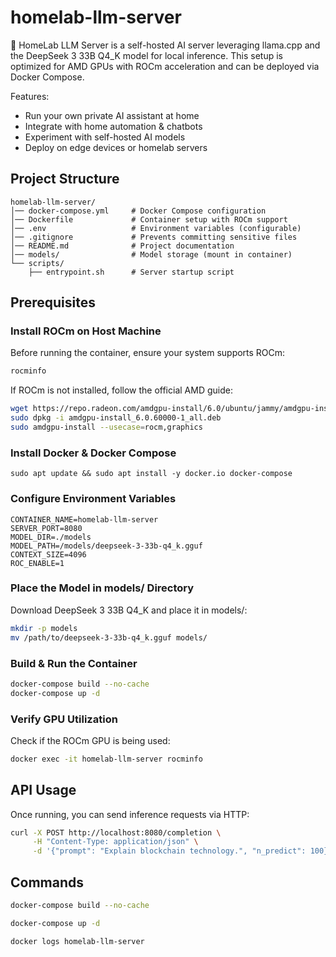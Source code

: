 # homelab-llm-server

🔬  HomeLab LLM Server is a self-hosted AI server leveraging llama.cpp and the DeepSeek 3 33B Q4_K model for local inference. This setup is optimized for AMD GPUs with ROCm acceleration and can be deployed via Docker Compose.

Features:

- Run your own private AI assistant at home
- Integrate with home automation & chatbots
- Experiment with self-hosted AI models
- Deploy on edge devices or homelab servers

## Project Structure

```text
homelab-llm-server/
│── docker-compose.yml     # Docker Compose configuration
│── Dockerfile             # Container setup with ROCm support
│── .env                   # Environment variables (configurable)
│── .gitignore             # Prevents committing sensitive files
│── README.md              # Project documentation
│── models/                # Model storage (mount in container)
└── scripts/
    ├── entrypoint.sh      # Server startup script
```

## Prerequisites

### Install ROCm on Host Machine

Before running the container, ensure your system supports ROCm:

```bash
rocminfo
```

If ROCm is not installed, follow the official AMD guide:

```bash
wget https://repo.radeon.com/amdgpu-install/6.0/ubuntu/jammy/amdgpu-install_6.0.60000-1_all.deb
sudo dpkg -i amdgpu-install_6.0.60000-1_all.deb
sudo amdgpu-install --usecase=rocm,graphics
```

### Install Docker & Docker Compose

```
sudo apt update && sudo apt install -y docker.io docker-compose
```

### Configure Environment Variables

```
CONTAINER_NAME=homelab-llm-server
SERVER_PORT=8080
MODEL_DIR=./models
MODEL_PATH=/models/deepseek-3-33b-q4_k.gguf
CONTEXT_SIZE=4096
ROC_ENABLE=1
```

### Place the Model in models/ Directory

Download DeepSeek 3 33B Q4_K and place it in models/:

```bash
mkdir -p models
mv /path/to/deepseek-3-33b-q4_k.gguf models/
```

### Build & Run the Container

```bash
docker-compose build --no-cache
docker-compose up -d
```

### Verify GPU Utilization

Check if the ROCm GPU is being used:

```bash
docker exec -it homelab-llm-server rocminfo
```

## API Usage

Once running, you can send inference requests via HTTP:

```bash
curl -X POST http://localhost:8080/completion \
     -H "Content-Type: application/json" \
     -d '{"prompt": "Explain blockchain technology.", "n_predict": 100}'
```

## Commands

```bash
docker-compose build --no-cache
```

```bash
docker-compose up -d
```

```bash
docker logs homelab-llm-server
```